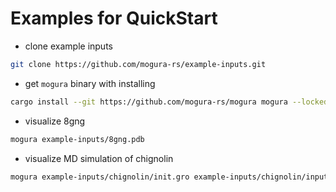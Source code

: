 # Examples for QuickStart

- clone example inputs
```bash
git clone https://github.com/mogura-rs/example-inputs.git
```

- get `mogura` binary with installing
```bash
cargo install --git https://github.com/mogura-rs/mogura mogura --locked
```

- visualize 8gng
```bash
mogura example-inputs/8gng.pdb
```

- visualize MD simulation of chignolin
```bash
mogura example-inputs/chignolin/init.gro example-inputs/chignolin/input.mol.compact.xtc
```

